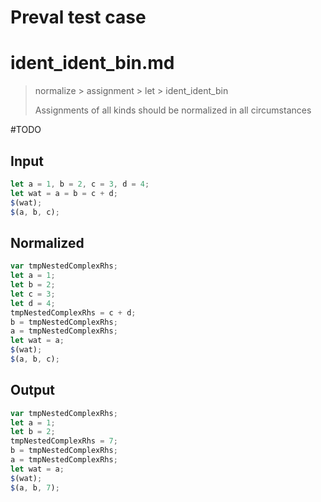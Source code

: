# Preval test case

# ident_ident_bin.md

> normalize > assignment > let > ident_ident_bin
>
> Assignments of all kinds should be normalized in all circumstances

#TODO

## Input

`````js filename=intro
let a = 1, b = 2, c = 3, d = 4;
let wat = a = b = c + d;
$(wat);
$(a, b, c);
`````

## Normalized

`````js filename=intro
var tmpNestedComplexRhs;
let a = 1;
let b = 2;
let c = 3;
let d = 4;
tmpNestedComplexRhs = c + d;
b = tmpNestedComplexRhs;
a = tmpNestedComplexRhs;
let wat = a;
$(wat);
$(a, b, c);
`````

## Output

`````js filename=intro
var tmpNestedComplexRhs;
let a = 1;
let b = 2;
tmpNestedComplexRhs = 7;
b = tmpNestedComplexRhs;
a = tmpNestedComplexRhs;
let wat = a;
$(wat);
$(a, b, 7);
`````
